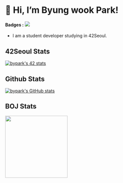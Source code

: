 # 👋 Hi, I’m Byung wook Park!

#### Badges : <a href="https://42seoul.kr/seoul42/contents/view?contentsNo=13&level=2&menuNo=28&gclid=Cj0KCQjwvO2IBhCzARIsALw3ASrP3eP0Zqr2LX1VttluGowW-C6mB0xcDhJIGJ2JXMl8SNZToqBiBPgaAqOkEALw_wcB" target="_blank"><img src="https://img.shields.io/badge/Seoul-000000.svg?style=flat&logo=42&logoColor=#000000"/></a>

- I am a student developer studying in 42Seoul.

## 42Seoul Stats

[![bypark's 42 stats](https://badge42.herokuapp.com/api/stats/bypark)](https://github.com/bypark/badge42)

## Github Stats

[![bypark's GitHub stats](https://github-readme-stats.vercel.app/api?username=212bypark&show_icons=true&theme=vue-dark&height=180px)](https://github.com/wookiist)


## BOJ Stats

<a href="https://solved.ac/profile/bwpark212">
<img src="http://mazassumnida.wtf/api/v2/generate_badge?boj=bwpark212" style="height: 200px"/>

<!-- 
<table>
	<td valign="top" width="50%">
		<img src="https://github-readme-stats.vercel.app/api?username=212bypark&show_icons=true&count_private=true&hide_border=true" style="height: 150px"/>
	</td>
	<td valign="top" width="50%">
		<a href="https://solved.ac/profile/bwpark212">
		<img src="http://mazassumnida.wtf/api/v2/generate_badge?boj=bwpark212" style="height: 200px"/>
	</td>
</table>
 -->

